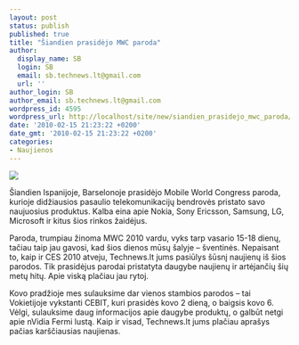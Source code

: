 ```yaml
---
layout: post
status: publish
published: true
title: "Šiandien prasidėjo MWC paroda"
author:
  display_name: SB
  login: SB
  email: sb.technews.lt@gmail.com
  url: ''
author_login: SB
author_email: sb.technews.lt@gmail.com
wordpress_id: 4595
wordpress_url: http://localhost/site/new/siandien_prasidejo_mwc_paroda/
date: '2010-02-15 21:23:22 +0200'
date_gmt: '2010-02-15 21:23:22 +0200'
categories:
- Naujienos
---
```

<div class="imgright"><img src="http://www.part.lt/img/a3d2e462cf6dcc549d68db52f802fb98289.png"  /></div>
<p>Šiandien Ispanijoje, Barselonoje prasidėjo Mobile World Congress paroda, kurioje didžiausios pasaulio telekomunikacijų bendrovės pristato savo naujuosius produktus. Kalba eina apie Nokia, Sony Ericsson, Samsung, LG, Microsoft ir kitus šios rinkos žaidėjus.</p>
<p>Paroda, trumpiau žinoma MWC 2010 vardu, vyks tarp vasario 15-18 dienų, tačiau taip jau gavosi, kad šios dienos mūsų šalyje – šventinės. Nepaisant to, kaip ir CES 2010 atveju, Technews.lt jums pasiūlys šūsnį naujienų iš šios parodos. Tik prasidėjus parodai pristatyta daugybe naujienų ir artėjančių šių metų hitų. Apie viską plačiau jau rytoj.</p>
<p>Kovo pradžioje mes sulauksime dar vienos stambios parodos – tai Vokietijoje vykstanti CEBIT, kuri prasidės kovo 2 dieną, o baigsis kovo 6. Vėlgi, sulauksime daug informacijos apie daugybe produktų, o galbūt netgi apie nVidia Fermi lustą. Kaip ir visad, Technews.lt jums plačiau aprašys pačias karščiausias naujienas.<br /></p>
